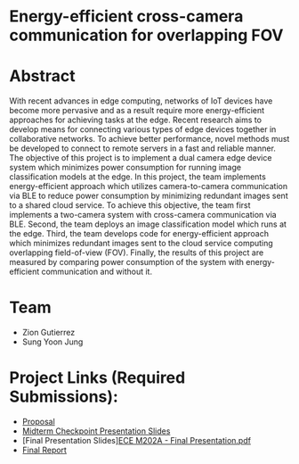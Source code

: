 # Energy-efficient cross-camera communication for overlapping FOV

# Abstract

With recent advances in edge computing, networks of IoT devices have become more pervasive and as a result require more energy-efficient approaches for achieving tasks at the edge. Recent research aims to develop means for connecting various types of edge devices together in collaborative networks. To achieve better performance, novel methods must be developed to connect to remote servers in a fast and reliable manner. The objective of this project is to implement a dual camera edge device system which minimizes power consumption for running image classification models at the edge. In this project, the team implements energy-efficient approach which utilizes camera-to-camera communication via BLE to reduce power consumption by minimizing redundant images sent to a shared cloud service. To achieve this objective, the team first implements a two-camera system with cross-camera communication via BLE. Second, the team deploys an image classification model which runs at the edge. Third, the team develops code for energy-efficient approach which minimizes redundant images sent to the cloud service computing overlapping field-of-view (FOV). Finally, the results of this project are measured by comparing power consumption of the system with energy-efficient communication and without it.

# Team

* Zion Gutierrez
* Sung Yoon Jung

# Project Links (Required Submissions):

* [Proposal](proposal)
* [Midterm Checkpoint Presentation Slides](https://drive.google.com/file/d/1NG_EpbGneMs1bPng-Vq78oSfO0HGGdVe/view?usp=sharing)
* [Final Presentation Slides][ECE M202A - Final Presentation.pdf](https://github.com/zutierrez/ecem202a_project/files/7681087/ECE.M202A.-.Final.Presentation.pdf)
* [Final Report](report)
